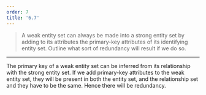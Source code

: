 ```yaml
---
order: 7
title: '6.7'
---
```

> A weak entity set can always be made into a strong entity set
> by adding to its attributes the primary-key attributes of its 
> identifying entity set. Outline what sort of redundancy will 
> result if we do so. 

--------------------------------

The primary key of a weak entity set can be inferred from its relationship
with the strong entity set. If we add primary-key attributes to the weak 
entity set, they will be present in both the entity set, and the relationship
set and they have to be the same. Hence there will be redundancy. 